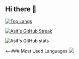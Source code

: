 ## Hi there 👋
[![Top Langs](https://github-readme-stats.vercel.app/api/top-langs/?username=asif-aiub18&layout=compact&theme=synthwave&langs_count=10&card_width=445)](https://github.com/anuraghazra/github-readme-stats)

[![Asif's GitHub Streak](https://github-readme-streak-stats.herokuapp.com/?user=asif-aiub18&theme=blood&fire=DD7F1C&background=151515&dates=9f9f9f&border=DD2727)](https://git.io/streak-stats)

![Asif's GitHub stats](https://github-readme-stats.vercel.app/api/?username=asif-aiub18&show_icons=true&title_color=fff&icon_color=79ff97&text_color=9f9f9f&bg_color=151515)

<--### Most Used Languages
<img src="https://wakatime.com/share/@asif-aiub18/24ecb986-5bf8-4607-af7f-0aab08908d8c.png" />

